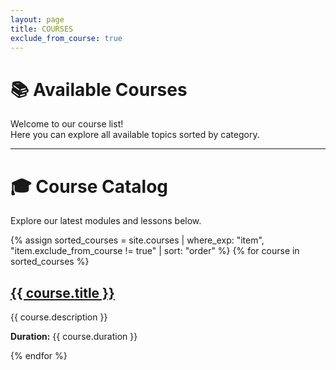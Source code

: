 ```yaml
---
layout: page
title: COURSES
exclude_from_course: true
---
```



# 📚 Available Courses

Welcome to our course list!  
Here you can explore all available topics sorted by category.

---

<h1>🎓 Course Catalog</h1>
<p>Explore our latest modules and lessons below.</p>

<div class="course-list">
  {% assign sorted_courses = site.courses | where_exp: "item", "item.exclude_from_course != true" | sort: "order" %}
  {% for course in sorted_courses %}
    <div class="course-card">
      <h2><a href="{{ site.baseurl }}{{ course.url }}">{{ course.title }}</a></h2>
      <p>{{ course.description }}</p>
      <p><strong>Duration:</strong> {{ course.duration }}</p>
    </div>
  {% endfor %}
</div>



